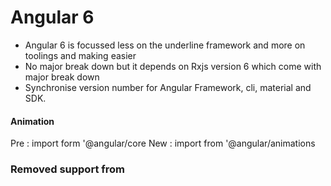 # Angular 6

- Angular 6 is focussed less on the underline framework and more on toolings and making easier
- No major break down but it depends on Rxjs version 6 which come with major break down
- Synchronise version number for Angular Framework, cli, material and SDK.

#### Animation
 Pre :  import form '@angular/core
 New :  import from '@angular/animations
 
### Removed support from <template> directive
   should be used : <ng-template>
   
### Registering Provider
  providedIn: 'root' - Helpfull in treeshakable
  ```
  @Injectable({
  providedIn: 'root'
})
```
  
### ngModelChange event
Pre: we will get old data for handler 
Now: updated value

Before Angular 6, the ngModelChange event was emitted before the said form control updating.
If we have an event handler for the ngModelChange event that checked the value through the control,
the old value will be returned instead of the changed value.
Now, in Angular 6, ngModelChange has emitted the value after the value is updated in the form control.

### Angular elements
- Ability to use angular component in other environment.

### Ivy
- New gen rendering engine

### Treeshaking
- unused code does not get used in our final bundle.

 
## Angular CLI update
 
### ng update <package>
  Analyses angular app give up package updation
  
### ng add
- to add new capabities
- ng add @angualar/material

### Renamed config file
- Support for multiple project
- angular.json instead of  angular-cli.json 

